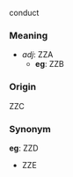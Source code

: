 conduct
### Meaning
+ _adj_: ZZA
	+ __eg__: ZZB

### Origin

ZZC

### Synonym

__eg__: ZZD

+ ZZE


